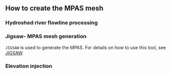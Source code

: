 ## How to create the MPAS mesh

### Hydroshed river flowline processing

### Jigsaw- MPAS mesh generation

`JIGSAW` is used to generate the MPAS. For details on how to use this tool, see [JIGSAW](https://github.com/dengwirda/jigsaw-geo-python).

### Elevation injection



